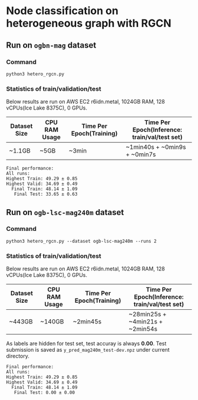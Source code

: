 # Node classification on heterogeneous graph with RGCN

## Run on `ogbn-mag` dataset

### Command
```
python3 hetero_rgcn.py
```

### Statistics of train/validation/test
Below results are run on AWS EC2 r6idn.metal, 1024GB RAM, 128 vCPUs(Ice Lake 8375C), 0 GPUs.

| Dataset Size | CPU RAM Usage | Time Per Epoch(Training) | Time Per Epoch(Inference: train/val/test set)      |
| ------------ | ------------- | ------------------------ | ---------------------------    |
| ~1.1GB       | ~5GB          | ~3min                    | ~1min40s + ~0min9s + ~0min7s    |

```
Final performance: 
All runs:
Highest Train: 49.29 ± 0.85
Highest Valid: 34.69 ± 0.49
  Final Train: 48.14 ± 1.09
   Final Test: 33.65 ± 0.63
```

## Run on `ogb-lsc-mag240m` dataset

### Command
```
python3 hetero_rgcn.py --dataset ogb-lsc-mag240m --runs 2
```

### Statistics of train/validation/test
Below results are run on AWS EC2 r6idn.metal, 1024GB RAM, 128 vCPUs(Ice Lake 8375C), 0 GPUs.

| Dataset Size | CPU RAM Usage | Time Per Epoch(Training) | Time Per Epoch(Inference: train/val/test set) |
| ------------ | ------------- | ------------------------ | ------------------------- |
| ~443GB       | ~140GB        | ~2min45s                 | ~28min25s + ~4min21s + ~2min54s   |


As labels are hidden for test set, test accuray is always **0.00**. Test submission is saved as `y_pred_mag240m_test-dev.npz` under current directory.
```
Final performance: 
All runs:
Highest Train: 49.29 ± 0.85
Highest Valid: 34.69 ± 0.49
  Final Train: 48.14 ± 1.09
   Final Test: 0.00 ± 0.00
```